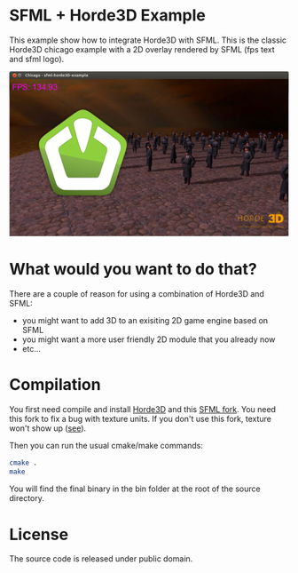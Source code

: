 SFML + Horde3D Example
===============================

This example show how to integrate Horde3D with SFML. This is the classic 
Horde3D chicago example with a 2D overlay rendered by SFML (fps text and 
sfml logo).

[![Screenshot](screenshots/Working.png)](screenshots/Working.png)

What would you want to do that?
====================================

There are a couple of reason for using a combination of Horde3D and SFML:
  - you might want to add 3D to an exisiting 2D game engine based on SFML
  - you might want a more user friendly 2D module that you already now
  - etc...

Compilation
=================

You first need compile and install [Horde3D](http://horde3d.org/) and this [SFML fork](https://github.com/ColinDuquesnoy/SFML). You need this fork to fix a bug with texture 
units. If you don't use this fork, texture won't show up ([see](screenshots/NotWorking.png)).


Then you can run the usual cmake/make commands:

```bash
cmake .
make
```

You will find the final binary in the bin folder at the root of the source 
directory.

License
==========

The source code is released under public domain.

